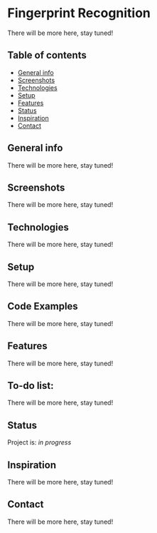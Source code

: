 # Fingerprint Recognition
There will be more here, stay tuned!

## Table of contents
* [General info](#general-info)
* [Screenshots](#screenshots)
* [Technologies](#technologies)
* [Setup](#setup)
* [Features](#features)
* [Status](#status)
* [Inspiration](#inspiration)
* [Contact](#contact)

## General info
There will be more here, stay tuned!

## Screenshots
There will be more here, stay tuned!

## Technologies
There will be more here, stay tuned!

## Setup
There will be more here, stay tuned!

## Code Examples
There will be more here, stay tuned!

## Features
There will be more here, stay tuned!

## To-do list:
There will be more here, stay tuned!

## Status
Project is: _in progress_

## Inspiration
There will be more here, stay tuned!

## Contact
There will be more here, stay tuned!
